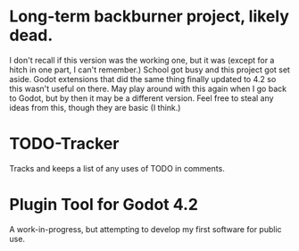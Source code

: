 # Long-term backburner project, likely dead.
I don't recall if this version was the working one, but it was (except for a hitch in one part, I can't remember.) School got busy and this project got set aside.
Godot extensions that did the same thing finally updated to 4.2 so this wasn't useful on there. May play around with this again when I go back to Godot, but by then it may be a different version.
Feel free to steal any ideas from this, though they are basic (I think.)

# TODO-Tracker
 Tracks and keeps a list of any uses of TODO in comments.

# Plugin Tool for Godot 4.2
A work-in-progress, but attempting to develop my first software for public use.
